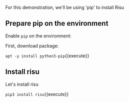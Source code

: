 For this demonstration, we'll be using 'pip' to install Risu

## Prepare pip on the environment

Enable `pip` on the environment:

First, download package:

`apt -y install python3-pip`{{execute}}

## Install risu

Let's install risu

`pip3 install risu`{{execute}}
